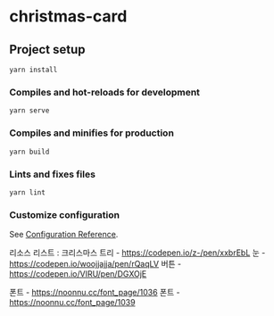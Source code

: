 # christmas-card 

## Project setup
```
yarn install
```

### Compiles and hot-reloads for development
```
yarn serve
```

### Compiles and minifies for production
```
yarn build
```

### Lints and fixes files
```
yarn lint
```

### Customize configuration
See [Configuration Reference](https://cli.vuejs.org/config/).


리소스 리스트 :
크리스마스 트리 - https://codepen.io/z-/pen/xxbrEbL
눈 - https://codepen.io/woojjajja/pen/rQaqLV
버튼 - https://codepen.io/VIRU/pen/DGXOjE

폰트 - https://noonnu.cc/font_page/1036
폰트 - https://noonnu.cc/font_page/1039
